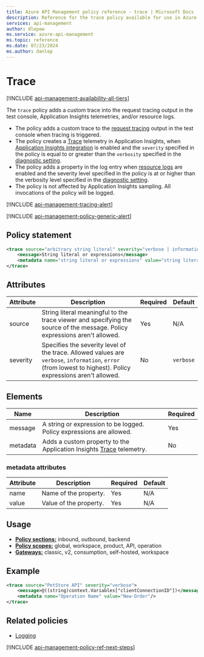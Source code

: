 ```yaml
---
title: Azure API Management policy reference - trace | Microsoft Docs
description: Reference for the trace policy available for use in Azure API Management. Provides policy usage, settings, and examples.
services: api-management
author: dlepow
ms.service: azure-api-management
ms.topic: reference
ms.date: 07/23/2024
ms.author: danlep
---
```


# Trace

[!INCLUDE [api-management-availability-all-tiers](../../includes/api-management-availability-all-tiers.md)]

The `trace` policy adds a custom trace into the request tracing output in the test console, Application Insights telemetries, and/or resource logs.

-   The policy adds a custom trace to the [request tracing](./api-management-howto-api-inspector.md) output in the test console when tracing is triggered.
-   The policy creates a [Trace](/azure/azure-monitor/app/data-model-complete#trace) telemetry in Application Insights, when [Application Insights integration](./api-management-howto-app-insights.md) is enabled and the `severity` specified in the policy is equal to or greater than the `verbosity` specified in the [diagnostic setting](./diagnostic-logs-reference.md).
-   The policy adds a property in the log entry when [resource logs](./api-management-howto-use-azure-monitor.md#resource-logs) are enabled and the severity level specified in the policy is at or higher than the verbosity level specified in the [diagnostic setting](./diagnostic-logs-reference.md).
-   The policy is not affected by Application Insights sampling. All invocations of the policy will be logged.

[!INCLUDE [api-management-tracing-alert](../../includes/api-management-tracing-alert.md)]

[!INCLUDE [api-management-policy-generic-alert](../../includes/api-management-policy-generic-alert.md)]

## Policy statement

```xml
<trace source="arbitrary string literal" severity="verbose | information | error">
    <message>String literal or expressions</message>
    <metadata name="string literal or expressions" value="string literal or expressions"/>
</trace>
```

## Attributes

| Attribute | Description                                                                                                               | Required | Default |
| --------- | ------------------------------------------------------------------------------------------------------------------------- | -------- | ------- |
| source    | String literal meaningful to the trace viewer and specifying the source of the message. Policy expressions aren't allowed.                                   | Yes      | N/A     |
| severity  | Specifies the severity level of the trace. Allowed values are `verbose`, `information`, `error` (from lowest to highest). Policy expressions aren't allowed. | No       | `verbose` |

## Elements

|Name|Description|Required|
|----------|-----------------|--------------|
| message  | A string or expression to be logged. Policy expressions are allowed.                                                                                                                 | Yes      |
| metadata | Adds a custom property to the Application Insights [Trace](/azure/azure-monitor/app/data-model-complete#trace) telemetry. | No       |

### metadata attributes

| Attribute | Description                                                                                                               | Required | Default |
| --------- | ------------------------------------------------------------------------------------------------------------------------- | -------- | ------- |
| name      | Name of the property.                                                                                                     | Yes      | N/A     |
| value     | Value of the property.                                                                                                    | Yes      | N/A     |

## Usage

- [**Policy sections:**](./api-management-howto-policies.md#sections) inbound, outbound, backend
- [**Policy scopes:**](./api-management-howto-policies.md#scopes) global, workspace, product, API, operation
-  [**Gateways:**](api-management-gateways-overview.md) classic, v2, consumption, self-hosted, workspace

## Example

```xml
<trace source="PetStore API" severity="verbose">
    <message>@((string)context.Variables["clientConnectionID"])</message>
    <metadata name="Operation Name" value="New-Order"/>
</trace>
```

## Related policies

* [Logging](api-management-policies.md#logging)

[!INCLUDE [api-management-policy-ref-next-steps](../../includes/api-management-policy-ref-next-steps.md)]

